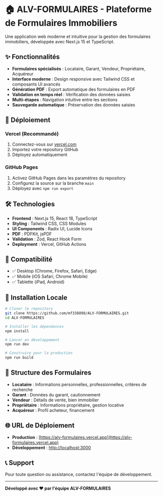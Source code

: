 # 🏠 ALV-FORMULAIRES - Plateforme de Formulaires Immobiliers

Une application web moderne et intuitive pour la gestion des formulaires immobiliers, développée avec Next.js 15 et TypeScript.

## ✨ Fonctionnalités

- **Formulaires spécialisés** : Locataire, Garant, Vendeur, Propriétaire, Acquéreur
- **Interface moderne** : Design responsive avec Tailwind CSS et composants UI avancés
- **Génération PDF** : Export automatique des formulaires en PDF
- **Validation en temps réel** : Vérification des données saisies
- **Multi-étapes** : Navigation intuitive entre les sections
- **Sauvegarde automatique** : Préservation des données saisies

## 🚀 Déploiement

### Vercel (Recommandé)
1. Connectez-vous sur [vercel.com](https://vercel.com)
2. Importez votre repository GitHub
3. Déployez automatiquement

### GitHub Pages
1. Activez GitHub Pages dans les paramètres du repository
2. Configurez la source sur la branche `main`
3. Déployez avec `npm run export`

## 🛠️ Technologies

- **Frontend** : Next.js 15, React 18, TypeScript
- **Styling** : Tailwind CSS, CSS Modules
- **UI Components** : Radix UI, Lucide Icons
- **PDF** : PDFKit, jsPDF
- **Validation** : Zod, React Hook Form
- **Deployment** : Vercel, GitHub Actions

## 📱 Compatibilité

- ✅ Desktop (Chrome, Firefox, Safari, Edge)
- ✅ Mobile (iOS Safari, Chrome Mobile)
- ✅ Tablette (iPad, Android)

## 🔧 Installation Locale

```bash
# Cloner le repository
git clone https://github.com/mf338898/ALV-FORMULAIRES.git
cd ALV-FORMULAIRES

# Installer les dépendances
npm install

# Lancer en développement
npm run dev

# Construire pour la production
npm run build
```

## 📄 Structure des Formulaires

- **Locataire** : Informations personnelles, professionnelles, critères de recherche
- **Garant** : Données du garant, cautionnement
- **Vendeur** : Détails de vente, bien immobilier
- **Propriétaire** : Informations propriétaire, gestion locative
- **Acquéreur** : Profil acheteur, financement

## 🌐 URL de Déploiement

- **Production** : [https://alv-formulaires.vercel.app](https://alv-formulaires.vercel.app)
- **Développement** : [http://localhost:3000](http://localhost:3000)

## 📞 Support

Pour toute question ou assistance, contactez l'équipe de développement.

---

**Développé avec ❤️ par l'équipe ALV-FORMULAIRES**
